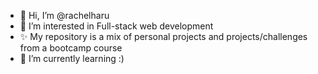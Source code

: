 - 👋 Hi, I’m @rachelharu
- 👀 I’m interested in Full-stack web development
- ✨ My repository is a mix of personal projects and projects/challenges from a bootcamp course
- 🌱 I’m currently learning :)


<!---
rachelharu/rachelharu is a ✨ special ✨ repository because its `README.md` (this file) appears on your GitHub profile.
You can click the Preview link to take a look at your changes.
--->
